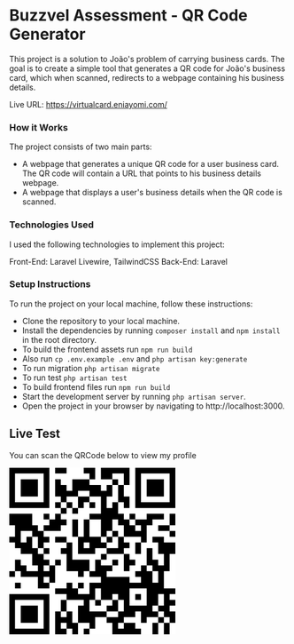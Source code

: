 # Buzzvel Assessment - QR Code Generator
This project is a solution to João's problem of carrying business cards. The goal is to create a simple tool that generates a QR code for João's business card, which when scanned, redirects to a webpage containing his business details.

Live URL: https://virtualcard.eniayomi.com/

### How it Works
The project consists of two main parts:
 - A webpage that generates a unique QR code for a user business card. The QR code will contain a URL that points to his business details webpage.
 - A webpage that displays a user's business details when the QR code is scanned.

### Technologies Used
I used the following technologies to implement this project:

Front-End: Laravel Livewire, TailwindCSS
Back-End: Laravel

### Setup Instructions
To run the project on your local machine, follow these instructions:

 - Clone the repository to your local machine.
 - Install the dependencies by running `composer install` and  `npm install` in the root directory.
 - To build the frontend assets run `npm run build`
 - Also run `cp .env.example .env` and `php artisan key:generate`
 - To run migration `php artisan migrate`
 - To run test `php artisan test`
 - To build frontend files run `npm run build`
 - Start the development server by running `php artisan server`.
 - Open the project in your browser by navigating to http://localhost:3000.


## Live Test
You can scan the QRCode below to view my profile

<svg xmlns="http://www.w3.org/2000/svg" version="1.1" width="300" height="300" viewBox="0 0 300 300"><rect x="0" y="0" width="300" height="300" fill="#ffffff"></rect><g transform="scale(10.345)"><g transform="translate(0,0)"><path fill-rule="evenodd" d="M8 0L8 1L10 1L10 0ZM13 0L13 1L14 1L14 2L11 2L11 4L10 4L10 3L9 3L9 2L8 2L8 5L9 5L9 6L8 6L8 7L9 7L9 8L8 8L8 9L7 9L7 8L6 8L6 9L7 9L7 10L6 10L6 11L5 11L5 10L4 10L4 8L0 8L0 10L1 10L1 12L0 12L0 13L1 13L1 14L2 14L2 15L4 15L4 17L5 17L5 18L3 18L3 17L2 17L2 16L1 16L1 18L0 18L0 19L1 19L1 18L2 18L2 19L5 19L5 21L7 21L7 20L8 20L8 17L9 17L9 16L8 16L8 17L7 17L7 16L6 16L6 15L7 15L7 14L6 14L6 13L7 13L7 12L6 12L6 11L9 11L9 10L10 10L10 9L9 9L9 8L10 8L10 7L11 7L11 8L12 8L12 7L13 7L13 6L14 6L14 7L15 7L15 6L14 6L14 5L16 5L16 8L14 8L14 9L13 9L13 12L12 12L12 9L11 9L11 12L12 12L12 15L15 15L15 14L17 14L17 15L16 15L16 16L15 16L15 18L14 18L14 16L11 16L11 13L10 13L10 12L8 12L8 13L10 13L10 14L9 14L9 15L10 15L10 18L12 18L12 19L13 19L13 18L14 18L14 19L16 19L16 20L14 20L14 22L12 22L12 21L13 21L13 20L12 20L12 21L11 21L11 20L10 20L10 21L8 21L8 22L10 22L10 23L9 23L9 25L8 25L8 29L10 29L10 28L11 28L11 29L12 29L12 27L14 27L14 28L13 28L13 29L14 29L14 28L15 28L15 26L17 26L17 27L18 27L18 29L23 29L23 28L22 28L22 27L20 27L20 26L22 26L22 25L23 25L23 27L24 27L24 26L26 26L26 27L25 27L25 29L26 29L26 27L27 27L27 29L28 29L28 27L29 27L29 25L28 25L28 24L29 24L29 23L28 23L28 22L29 22L29 21L27 21L27 18L28 18L28 15L29 15L29 13L27 13L27 12L25 12L25 13L26 13L26 15L27 15L27 17L26 17L26 16L25 16L25 14L24 14L24 17L23 17L23 18L22 18L22 19L23 19L23 20L21 20L21 19L17 19L17 18L18 18L18 17L19 17L19 16L18 16L18 17L16 17L16 16L17 16L17 15L20 15L20 18L21 18L21 17L22 17L22 16L21 16L21 15L20 15L20 14L21 14L21 13L20 13L20 12L23 12L23 13L22 13L22 15L23 15L23 13L24 13L24 10L25 10L25 9L27 9L27 8L24 8L24 9L22 9L22 8L21 8L21 9L20 9L20 8L19 8L19 6L20 6L20 7L21 7L21 5L20 5L20 3L21 3L21 0L16 0L16 2L18 2L18 3L17 3L17 4L16 4L16 3L14 3L14 2L15 2L15 0ZM18 1L18 2L19 2L19 3L18 3L18 5L17 5L17 7L18 7L18 6L19 6L19 3L20 3L20 1ZM12 4L12 5L10 5L10 6L9 6L9 7L10 7L10 6L11 6L11 7L12 7L12 5L14 5L14 4ZM28 8L28 10L26 10L26 11L28 11L28 12L29 12L29 11L28 11L28 10L29 10L29 8ZM14 9L14 12L16 12L16 13L17 13L17 14L19 14L19 12L20 12L20 10L19 10L19 9L18 9L18 11L17 11L17 12L16 12L16 9ZM21 9L21 10L22 10L22 11L23 11L23 10L22 10L22 9ZM2 11L2 13L3 13L3 12L4 12L4 14L5 14L5 15L6 15L6 14L5 14L5 12L4 12L4 11ZM18 11L18 12L17 12L17 13L18 13L18 12L19 12L19 11ZM13 13L13 14L14 14L14 13ZM6 17L6 18L7 18L7 17ZM24 17L24 18L25 18L25 20L26 20L26 18L25 18L25 17ZM6 19L6 20L7 20L7 19ZM1 20L1 21L2 21L2 20ZM15 21L15 23L14 23L14 25L17 25L17 26L19 26L19 25L20 25L20 23L19 23L19 22L18 22L18 23L16 23L16 21ZM21 21L21 24L24 24L24 21ZM22 22L22 23L23 23L23 22ZM26 22L26 24L25 24L25 25L26 25L26 26L27 26L27 27L28 27L28 26L27 26L27 25L26 25L26 24L27 24L27 22ZM10 23L10 25L9 25L9 26L10 26L10 25L11 25L11 27L12 27L12 24L13 24L13 23ZM15 23L15 24L16 24L16 23ZM18 23L18 24L17 24L17 25L19 25L19 23ZM9 27L9 28L10 28L10 27ZM19 27L19 28L20 28L20 27ZM0 0L0 7L7 7L7 0ZM1 1L1 6L6 6L6 1ZM2 2L2 5L5 5L5 2ZM22 0L22 7L29 7L29 0ZM23 1L23 6L28 6L28 1ZM24 2L24 5L27 5L27 2ZM0 22L0 29L7 29L7 22ZM1 23L1 28L6 28L6 23ZM2 24L2 27L5 27L5 24Z" fill="#000000"></path></g></g></svg>